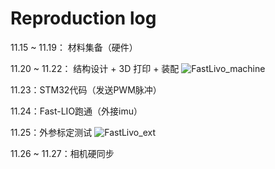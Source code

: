 # Reproduction log
11.15 ~ 11.19： 材料集备（硬件）

11.20 ~ 11.22： 结构设计 + 3D 打印 + 装配
![FastLivo_machine](https://github.com/user-attachments/assets/55a5412a-9e3b-4a83-9e41-2575b2f2ee87)

11.23：STM32代码（发送PWM脉冲）

11.24：Fast-LIO跑通（外接imu）

11.25：外参标定测试
![FastLivo_ext](https://github.com/user-attachments/assets/6d235952-a04b-47a1-9366-d137048dc46b)

11.26 ~ 11.27：相机硬同步

